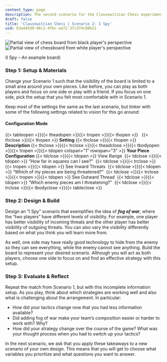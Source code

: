 ```yaml
---
content_type: page
description: The second scenario for the Clausewitzian Chess experiment.
draft: false
title: 'Clausewitzian Chess | Scenario 2: I Spy'
uid: b3a445d9-96c2-4fbc-aa72-3fc374c80b21
---
```

![Partial view of chess board from black player's perspective](https://courses.llx.edly.io/assets/courseware/v1/4110350a68285da92a8562dccc85e2db/asset-v1:llx+MITLLx81+Self-paced-2022+type@asset+block/ISpy1.png)     ![Partial view of chessboard from white player's perspective](https://courses.llx.edly.io/assets/courseware/v1/6721b891b20cdd392d245e40fef01441/asset-v1:llx+MITLLx81+Self-paced-2022+type@asset+block/ISpy2.png)

(I Spy – An example board)  

### Step 1: Setup & Materials 

Change your Scenario 1 such that the visibility of the board is limited to a small area around your own pieces. Like before, you can play as both players and focus on one side or play with a friend. If you focus on one side, pick the setup that you felt most comfortable with in Scenario 1. 

Keep most of the settings the same as the last scenario, but tinker with some of the following settings related to vision for this go around: 

#### Configuration Mode 

{{< tableopen >}}{{< theadopen >}}{{< tropen >}}{{< thopen >}}
 
{{< thclose >}}{{< thopen >}}
**Setting**
{{< thclose >}}{{< thopen >}}
**Description**
{{< thclose >}}{{< trclose >}}{{< theadclose >}}{{< tbodyopen >}}{{< tropen >}}{{< tdopen colspan="1" rowspan="3" >}}
**Your Piece Configuration**
{{< tdclose >}}{{< tdopen >}}
View Range 
{{< tdclose >}}{{< tdopen >}}
“How far in squares can I see?” 
{{< tdclose >}}{{< trclose >}}{{< tropen >}}{{< tdopen >}}
See Inward Threats 
{{< tdclose >}}{{< tdopen >}}
“Which of my pieces are being threatened?” 
{{< tdclose >}}{{< trclose >}}{{< tropen >}}{{< tdopen >}}
See Outward Thread 
{{< tdclose >}}{{< tdopen >}}
“Which enemy pieces am I threatening?” 
{{< tdclose >}}{{< trclose >}}{{< tbodyclose >}}{{< tableclose >}}

### Step 2: Design & Build 

Design an “I Spy” scenario that exemplifies the idea of ***fog of war***, where the “two players” have different levels of visibility. For example, one player has better visibility of incoming threats and the other player has better visibility of outgoing threats. You can also vary the visibility differently based on what you think you will learn more from. 

As well, one side may have really good technology to hide from the enemy so they can see everything, while the enemy cannot see anything. Build the board to represent your desired scenario. Although you will act as both players, choose one side to focus on and find an effective strategy with this setup. 

### Step 3: Evaluate & Reflect 

Repeat the match from Scenario 1, but with this incomplete information setup. As you play, think about which strategies are working well and also what is challenging about the arrangement. In particular: 

- How did your tactics change now that you had less information available? 
- Did adding fog of war make your team’s composition easier or harder to work with? Why? 
- How did your strategy change over the course of the game? What was your thought process when you had to switch up your tactics? 

In the next scenario, we ask that you apply these takeaways to a new scenario of your own design. This means that you will get to choose what variables you prioritize and what questions you want to answer.